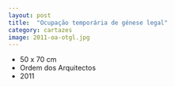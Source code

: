 ```yaml
---
layout: post
title:  "Ocupação temporária de génese legal"
category: cartazes
image: 2011-oa-otgl.jpg
---
```


- 50 x 70 cm
- Ordem dos Arquitectos
- 2011

